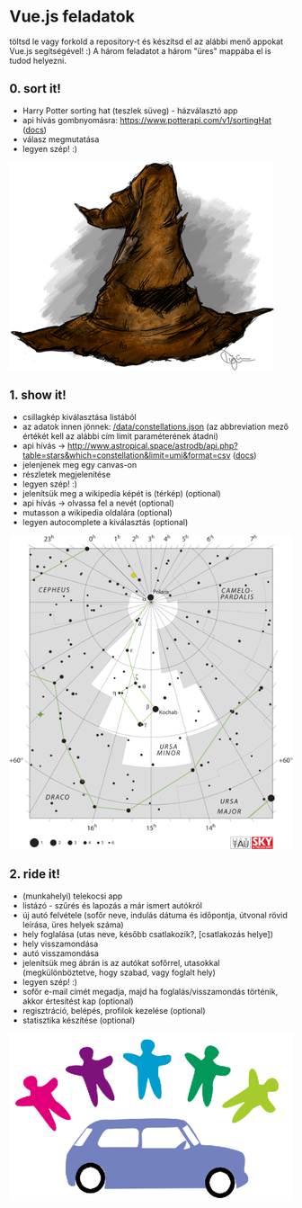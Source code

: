 
# Vue.js feladatok

töltsd le vagy forkold a repository-t és készítsd el az alábbi menő appokat Vue.js segítségével! :)
A három feladatot a három "üres" mappába el is tudod helyezni.

## 0. sort it!
  - Harry Potter sorting hat (teszlek süveg) - házválasztó app
  - api hívás gombnyomásra: https://www.potterapi.com/v1/sortingHat ([docs](https://www.potterapi.com/))
  - válasz megmutatása
  - legyen szép! :)

![sorting hat](images/sorting-hat.png "Sorting hat")
  
## 1. show it!
  - csillagkép kiválasztása listából
  - az adatok innen jönnek: [/data/constellations.json](data/constellations.json) (az abbreviation mező értékét kell az alábbi cím limit paraméterének átadni)
  - api hívás -> http://www.astropical.space/astrodb/api.php?table=stars&which=constellation&limit=umi&format=csv ([docs](http://www.astropical.space/astrodb/apiref.php))
  - jelenjenek meg egy canvas-on
  - részletek megjelenítése
  - legyen szép! :)
  - jelenítsük meg a wikipedia képét is (térkép) (optional)
  - api hívás -> olvassa fel a nevét (optional)
  - mutasson a wikipedia oldalára (optional)
  - legyen autocomplete a kiválasztás (optional)

![Ursa Minor](images/ursa-minor.png "Ursa Minor")

## 2. ride it!
  - (munkahelyi) telekocsi app
  - listázó - szűrés és lapozás a már ismert autókról
  - új autó felvétele (sofőr neve, indulás dátuma és időpontja, útvonal rövid leírása, üres helyek száma)
  - hely foglalása (utas neve, később csatlakozik?, [csatlakozás helye])
  - hely visszamondása
  - autó visszamondása
  - jelenítsük meg ábrán is az autókat sofőrrel, utasokkal (megkülönböztetve, hogy szabad, vagy foglalt hely)
  - legyen szép! :)
  - sofőr e-mail címét megadja, majd ha foglalás/visszamondás történik, akkor értesítést kap (optional)
  - regisztráció, belépés, profilok kezelése (optional)
  - statisztika készítése (optional)
  
![telekocsi](images/telekocsi.png "telekocsi")